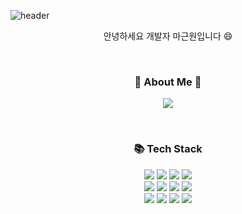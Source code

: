 ![header](https://capsule-render.vercel.app/api?type=waving&color=gradient&height=300&section=header&text=MAGEUNWON&fontAlignY=40&fontSize=100&desc=&descAlignY=65&animation=twinkling)

<div align = "center">
    <p>안녕하세요 개발자 마근원입니다 😄</p>

<br />

<h3 align = "center"> 🍒 About Me 🍒 </h3>

<p align = "center"> 
<a href="https://mighty-print-cc5.notion.site/83bf448a698d49cb837ef51449df0a1f/">
  <img src="https://img.shields.io/badge/Portfolio-FF4F8B?style=flat-square&logo=Portfolio&logoColor=white"/>
</a>

<!-- <a href="https://mageunwon.github.io/">
  <img src="https://img.shields.io/badge/blog-3DDC84?style=flat-square&logo=blog&logoColor=white"/>
</a> -->

</p>

<br />

<h3 align = "center"> 📚 Tech Stack</h3>

<p align = "center">
   <img src="https://img.shields.io/badge/JavaScript-F7DF1E?style=flat&logo=JavaScript&logoColor=black"/>
   <img src="https://img.shields.io/badge/Node.js-339933?style=flat&logo=node-dot-js&logoColor=white"/>
   <img src="https://img.shields.io/badge/Express-232F3E?style=flat-square&logo=Express&logoColor=white"/> 
   <img src="https://img.shields.io/badge/AWS RDS-232F3E?style=flat&logo=AmazonAWS&logoColor=white"/>
   <!-- <img src="https://img.shields.io/badge/Python-3766AB?style=flat&logo=Python&logoColor=white"/> -->
  <br />
   <img src="https://img.shields.io/badge/AWS Lambda-232F3E?style=flat&logo=AmazonAWS&logoColor=white"/>
   <img src="https://img.shields.io/badge/AWS EC2-232F3E?style=flat-square&logo=AmazonAWS&logoColor=white"/>
   <img src="https://img.shields.io/badge/AWS DynamoDB-232F3E?style=flat-square&logo=AmazonAWS&logoColor=white"/> 
   <img src="https://img.shields.io/badge/PostgreSQL-E34F26?style=flat&logo=HTML5&logoColor=white"/> 
  <br />
   <img src="https://img.shields.io/badge/MySQL-4479A1?style=flat&logo=MySQL&logoColor=white"/>  
   <img src="https://img.shields.io/badge/Git-F05032?style=flat&logo=Git&logoColor=white"/>
   <img src="https://img.shields.io/badge/Notion-000000?style=flat-square&logo=Notion&logoColor=white"/>
   <img src="https://img.shields.io/badge/Postman-FF6C37?style=flat-square&logo=Postman&logoColor=white"/>
</p>

<br />
<br />

<!-- <h3 align = "center">
⏰ GitHub Stats
</h3>
    
![MAGEUNWON GitHub stats](https://github-readme-stats.vercel.app/api?username=MAGEUNWON&show_icons=true&theme=solarized-light) &nbsp; ![Top Langs](https://github-readme-stats.vercel.app/api/top-langs/?username=MAGEUNWON&layout=compact&theme=solarized-light) -->

    
